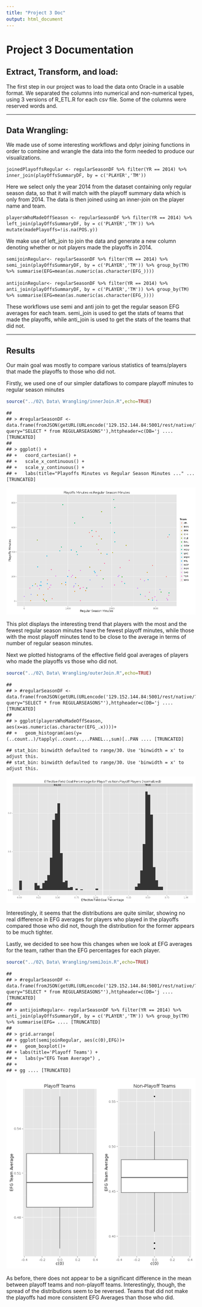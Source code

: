 ```yaml
---
title: "Project 3 Doc"
output: html_document
---
```






# Project 3 Documentation

## Extract, Transform, and load:

The first step in our project was to load the data onto Oracle in a usable format.
We separated the columns into numerical and non-numerical types, using  3 versions of R\_ETL.R for each csv file. 
Some of the columns were reserved words and.


--------------


## Data Wrangling: 

We made use of some interesting workflows and dplyr joining functions in order to 
combine and wrangle the data into the form needed to produce our
visualizations. 

```
joinedPlayoffsRegular <- regularSeasonDF %>% filter(YR == 2014) %>% inner_join(playOffsSummaryDF, by = c('PLAYER','TM'))
```

Here we select only the year 2014 from the dataset containing only regular season data, so that it will match with the playoff summary data which is only from 2014.
The data is then joined using an inner-join on the player name and team.

```
playersWhoMadeOffSeason <- regularSeasonDF %>% filter(YR == 2014) %>% left_join(playOffsSummaryDF, by = c('PLAYER','TM')) %>% mutate(madePlayoffs=!is.na(POS.y))
```

We make use of left\_join to join the data and generate a new column denoting whether or not players made the playoffs in 2014.

```
semijoinRegular<- regularSeasonDF %>% filter(YR == 2014) %>% semi_join(playOffsSummaryDF, by = c('PLAYER','TM')) %>% group_by(TM) %>% summarise(EFG=mean(as.numeric(as.character(EFG_))))

antijoinRegular<- regularSeasonDF %>% filter(YR == 2014) %>% anti_join(playOffsSummaryDF, by = c('PLAYER','TM')) %>% group_by(TM) %>% summarise(EFG=mean(as.numeric(as.character(EFG_))))
```

These workflows use semi and anti join to get the regular season EFG averages for each team. semi\_join is used to get the stats of teams that
made the playoffs, while anti\_join is used to get the stats of the teams that did not.

--------------

## Results
Our main goal was mostly to compare various statistics of teams/players that made the playoffs to those who did not.


Firstly, we used one of our simpler dataflows to compare playoff minutes to regular season minutes


```r
source("../02\ Data\ Wrangling/innerJoin.R",echo=TRUE)
```

```
## 
## > #regularSeasonDF <- data.frame(fromJSON(getURL(URLencode('129.152.144.84:5001/rest/native/?query="SELECT * from REGULARSEASONS"'),httpheader=c(DB='j .... [TRUNCATED] 
## 
## > ggplot() +
## +   coord_cartesian() + 
## +   scale_x_continuous() +
## +   scale_y_continuous() +
## +   labs(title="Playoffs Minutes vs Regular Season Minutes ..." ... [TRUNCATED]
```

![plot of chunk qplot](figure/qplot-1.png) 

This plot displays the interesting trend that players with the most and the fewest 
regular season minutes have the fewest playoff minutes, while those with the most playoff
minutes tend to be close to the average in terms of number of regular season minutes.


Next we plotted histograms of the effective field goal averages of players 
who made the playoffs vs those who did not.


```r
source("../02\ Data\ Wrangling/outerJoin.R",echo=TRUE)
```

```
## 
## > #regularSeasonDF <- data.frame(fromJSON(getURL(URLencode('129.152.144.84:5001/rest/native/?query="SELECT * from REGULARSEASONS"'),httpheader=c(DB='j .... [TRUNCATED] 
## 
## > ggplot(playersWhoMadeOffSeason, aes(x=as.numeric(as.character(EFG_.x))))+
## +   geom_histogram(aes(y=(..count..)/tapply(..count..,..PANEL..,sum)[..PAN .... [TRUNCATED]
```

```
## stat_bin: binwidth defaulted to range/30. Use 'binwidth = x' to adjust this.
## stat_bin: binwidth defaulted to range/30. Use 'binwidth = x' to adjust this.
```

![plot of chunk qplot1](figure/qplot1-1.png) 

Interestingly, it seems that the distributions are quite similar, showing no real 
difference in EFG averages for players who played in the playoffs compared those who did
not, though the distribution for the former appears to be much tighter.


Lastly, we decided to see how this changes when we look at EFG averages for the team, rather than the EFG percentages for each player.


```r
source("../02\ Data\ Wrangling/semiJoin.R",echo=TRUE)
```

```
## 
## > #regularSeasonDF <- data.frame(fromJSON(getURL(URLencode('129.152.144.84:5001/rest/native/?query="SELECT * from REGULARSEASONS"'),httpheader=c(DB='j .... [TRUNCATED] 
## 
## > antijoinRegular<- regularSeasonDF %>% filter(YR == 2014) %>% anti_join(playOffsSummaryDF, by = c('PLAYER','TM')) %>% group_by(TM) %>% summarise(EFG= .... [TRUNCATED] 
## 
## > grid.arrange(
## + ggplot(semijoinRegular, aes(c(0),EFG))+
## +   geom_boxplot()+
## + labs(title='Playoff Teams') +
## +   labs(y="EFG Team Average") ,
## + 
## + gg .... [TRUNCATED]
```

![plot of chunk qplot2](figure/qplot2-1.png) 

As before, there does not appear to be a significant difference in the mean between playoff teams and non-playoff teams.
Interestingly, though, the spread of the distributions seem to be reversed. Teams that did not make the playoffs had more consistent
EFG Averages than those who did.
